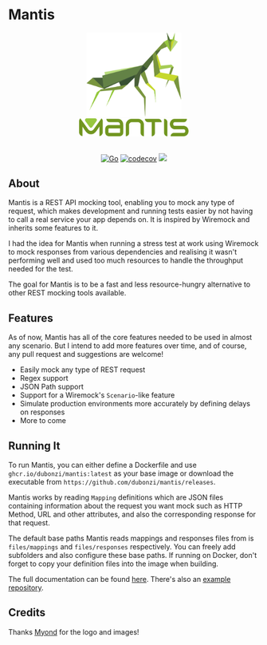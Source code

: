 # Mantis

<div align="center">
  <img src="docs/docs/img/logo.svg" width="190">
  <br/>
  <img src="docs/docs/img/name.svg" width="220">
</div>

<br/> 

 <div align="center">

 [![Go](https://github.com/dubonzi/mantis/actions/workflows/go-test.yml/badge.svg)](https://github.com/dubonzi/mantis/actions/workflows/go-test.yml) 
 [![codecov](https://codecov.io/gh/dubonzi/mantis/graph/badge.svg?token=OJ97WK5VJJ)](https://codecov.io/gh/dubonzi/mantis)
[![](https://img.shields.io/badge/Docs-%F0%9F%93%9A-azure)](https://dubonzi.github.io/mantis)

 </div>


## About

Mantis is a REST API mocking tool, enabling you to mock any type of request, which makes development and running tests easier by not having to call a real service your app depends on. It is inspired by Wiremock and inherits some features to it.

I had the idea for Mantis when running a stress test at work using Wiremock to mock responses from various dependencies and realising it wasn't performing well and used too much resources to handle the throughput needed for the test.

The goal for Mantis is to be a fast and less resource-hungry alternative to other REST mocking tools available.

## Features

As of now, Mantis has all of the core features needed to be used in almost any scenario. But I intend to add more features over time, and of course, any pull request and suggestions are welcome!

- Easily mock any type of REST request
- Regex support
- JSON Path support
- Support for a Wiremock's `Scenario`-like feature
- Simulate production environments more accurately by defining delays on responses
- More to come

## Running It

To run Mantis, you can either define a Dockerfile and use `ghcr.io/dubonzi/mantis:latest` as your base image or download the executable from `https://github.com/dubonzi/mantis/releases`.

Mantis works by reading `Mapping` definitions which are JSON files containing information about the request you want mock such as HTTP Method, URL and other attributes, and also the corresponding response for that request. 

The default base paths Mantis reads mappings and responses files from is `files/mappings` and `files/responses` respectively. You can freely add subfolders and also configure these base paths. If running on Docker, don't forget to copy your definition files into the image when building.

The full documentation can be found [here](https://dubonzi.github.io/mantis). There's also an [example repository](https://github.com/dubonzi/mantis-example).

## Credits

Thanks [Myond](https://instagram.com/bymyond) for the logo and images!